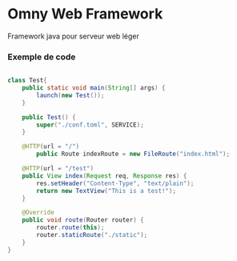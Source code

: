 # Omny Web Framework

Framework java pour serveur web léger

### Exemple de code

```java

class Test{
    public static void main(String[] args) {
		launch(new Test());
	}

	public Test() {
		super("./conf.toml", SERVICE);
	}

    @HTTP(url = "/")
		public Route indexRoute = new FileRoute("index.html");

    @HTTP(url = "/test")
	public View index(Request req, Response res) {
		res.setHeader("Content-Type", "text/plain");
		return new TextView("This is a test!");
	}

	@Override
	public void route(Router router) {
		router.route(this);
		router.staticRoute("./static");
	}
}    
```
